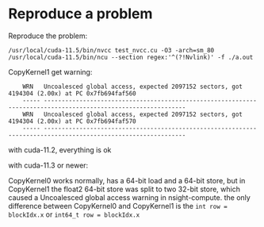# Reproduce a problem

Reproduce the problem:

```
/usr/local/cuda-11.5/bin/nvcc test_nvcc.cu -O3 -arch=sm_80
/usr/local/cuda-11.5/bin/ncu --section regex:'^(?!Nvlink)' -f ./a.out
```
CopyKernel1 get warning:
```
    WRN   Uncoalesced global access, expected 2097152 sectors, got 4194304 (2.00x) at PC 0x7fb694faf560
    ----- --------------------------------------------------------------------------------------------------------------
    WRN   Uncoalesced global access, expected 2097152 sectors, got 4194304 (2.00x) at PC 0x7fb694faf570
    ----- --------------------------------------------------------------------------------------------------------------
```


with cuda-11.2, everything is ok

with cuda-11.3 or newer:

CopyKernel0 works normally, has a 64-bit load and a 64-bit store, but in CopyKernel1 the float2 64-bit store was split to two 32-bit store, which caused a Uncoalesced global access warning in nsight-compute. the only difference between CopyKernel0 and CopyKernel1 is the `int row = blockIdx.x` or `int64_t row = blockIdx.x`




